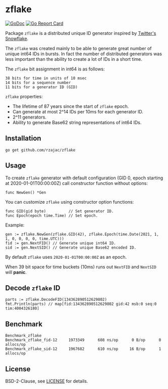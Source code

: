 # zflake

[![GoDoc](https://godoc.org/github.com/rzajac/zflake?status.svg)](http://godoc.org/github.com/rzajac/zflake)
[![Go Report Card](https://goreportcard.com/badge/github.com/rzajac/zflake)](https://goreportcard.com/report/github.com/rzajac/zflake)

Package `zflake` is a distributed unique ID generator inspired by
[Twitter's Snowflake](https://blog.twitter.com/2010/announcing-snowflake).

The `zflake` was created mainly to be able to generate great number of unique
int64 IDs in bursts. In fact the number of distributed generators
was less important than the ability to create a lot of IDs in a short time.

The `zflake` bit assignment in int64 is as follows:

    38 bits for time in units of 10 msec
    14 bits for a sequence number
    11 bits for a generator ID (GID)

`zflake` properties:

- The lifetime of 87 years since the start of `zflake` epoch.
- Can generate at most 2^14 IDs per 10ms for each generator ID.
- 2^11 generators.
- Ability to generate Base62 string representations of int64 IDs. 

## Installation

```
go get github.com/rzajac/zflake
```

## Usage

To create `zflake` generator with default configuration (GID 0, epoch starting 
at 2020-01-01T00:00:00Z) call constructor function without options:

```
func NewGen() *Gen
```

You can customize `zflake` using constructor option functions:

```
func GID(gid byte)          // Set generator ID.
func Epoch(epoch time.Time) // Set epoch. 
```

Example:

```
gen := zflake.NewGen(zflake.GID(42), zflake.Epoch(time.Date(2021, 1, 1, 0, 0, 0, 0, time.UTC)))
fid := gen.NextFID() // Generate unique int64 ID.
sid := gen.NextSID() // Generate unique Base62 encoded ID.
```

By default `zflake` uses `2020-01-01T00:00:00Z` as an epoch.

When 39 bit space for time buckets (10ms) runs out `NextFID` and `NextSID` 
will **panic**.

## Decode `zflake` ID

```
parts := zflake.DecodeFID(134362890512629802)
fmt.Println(parts) // map[fid:134362890512629802 gid:42 msb:0 seq:0 tim:4004326180]
```

## Benchmark

```
Benchmark_zflake
Benchmark_zflake_fid-12     1973349      608 ns/op      0 B/op      0 allocs/op
Benchmark_zflake_sid-12     1967682      610 ns/op     16 B/op      1 allocs/op
```

## License

BSD-2-Clause,
see [LICENSE](https://github.com/rzajac/zflake/blob/master/LICENSE) for details.